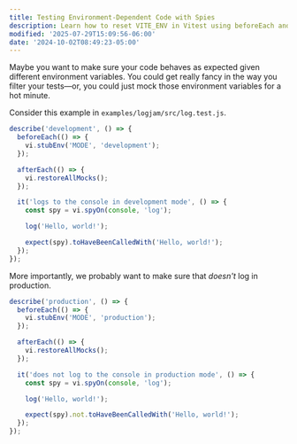 ```yaml
---
title: Testing Environment-Dependent Code with Spies
description: Learn how to reset VITE_ENV in Vitest using beforeEach and vi.stubEnv.
modified: '2025-07-29T15:09:56-06:00'
date: '2024-10-02T08:49:23-05:00'
---
```


Maybe you want to make sure your code behaves as expected given different environment variables. You could get really fancy in the way you filter your tests—or, you could just mock those environment variables for a hot minute.

Consider this example in `examples/logjam/src/log.test.js`.

```ts
describe('development', () => {
  beforeEach(() => {
    vi.stubEnv('MODE', 'development');
  });

  afterEach(() => {
    vi.restoreAllMocks();
  });

  it('logs to the console in development mode', () => {
    const spy = vi.spyOn(console, 'log');

    log('Hello, world!');

    expect(spy).toHaveBeenCalledWith('Hello, world!');
  });
});
```

More importantly, we probably want to make sure that _doesn't_ log in production.

```ts
describe('production', () => {
  beforeEach(() => {
    vi.stubEnv('MODE', 'production');
  });

  afterEach(() => {
    vi.restoreAllMocks();
  });

  it('does not log to the console in production mode', () => {
    const spy = vi.spyOn(console, 'log');

    log('Hello, world!');

    expect(spy).not.toHaveBeenCalledWith('Hello, world!');
  });
});
```

